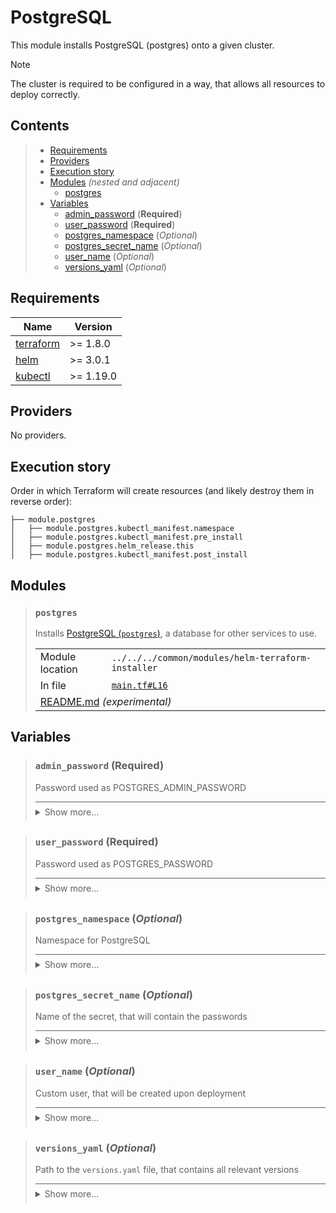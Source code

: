 # PostgreSQL

This module installs PostgreSQL (postgres) onto a given cluster.

> [!NOTE]
> The cluster is required to be configured in a way, that allows all resources to deploy correctly.
## Contents

<blockquote>

- [Requirements](#requirements)
- [Providers](#providers)
- [Execution story](#execution-story)
- [Modules](#modules) _(nested and adjacent)_
  - [postgres](#postgres)
- [Variables](#variables)
  - [admin_password](#admin_password-required) (**Required**)
  - [user_password](#user_password-required) (**Required**)
  - [postgres_namespace](#postgres_namespace-optional) (*Optional*)
  - [postgres_secret_name](#postgres_secret_name-optional) (*Optional*)
  - [user_name](#user_name-optional) (*Optional*)
  - [versions_yaml](#versions_yaml-optional) (*Optional*)
</blockquote>

## Requirements

| Name | Version |
|------|---------|
| <a name="requirement_terraform"></a> [terraform](#requirement\_terraform) | >= 1.8.0 |
| <a name="requirement_helm"></a> [helm](#requirement\_helm) | >= 3.0.1 |
| <a name="requirement_kubectl"></a> [kubectl](#requirement\_kubectl) | >= 1.19.0 |

## Providers

No providers.

## Execution story

Order in which Terraform will create resources (and likely destroy them in reverse order):
```
├── module.postgres
│   ├── module.postgres.kubectl_manifest.namespace
│   ├── module.postgres.kubectl_manifest.pre_install
│   ├── module.postgres.helm_release.this
│   ├── module.postgres.kubectl_manifest.post_install
```

## Modules
<blockquote>

### `postgres`
Installs [PostgreSQL (`postgres`)](https://github.com/bitnami/charts/tree/main/bitnami/postgresql), a database for other services to use.
  <table>
    <tr>
      <td>Module location</td>
      <td><code>../../../common/modules/helm-terraform-installer</code></td>
    </tr>
    <tr>
      <td>In file</td>
      <td><a href="./main.tf#L16"><code>main.tf#L16</code></a></td>
    </tr>
    <tr>
      <td colspan="2"><a href="../../../common/modules/helm-terraform-installer/README.md">README.md</a> <em>(experimental)</em></td>
    </tr>
  </table>
</blockquote>



## Variables
<blockquote>

### `admin_password` (**Required**)
Password used as POSTGRES_ADMIN_PASSWORD

<details style="border-top-color: inherit; border-top-width: 0.1em; border-top-style: solid; padding-top: 0.5em; padding-bottom: 0.5em;">
  <summary>Show more...</summary>

  **Type**:
  ```hcl
  string
  ```
  In file: <a href="./variables.tf#L22"><code>variables.tf#L22</code></a>

</details>
</blockquote>
<blockquote>

### `user_password` (**Required**)
Password used as POSTGRES_PASSWORD

<details style="border-top-color: inherit; border-top-width: 0.1em; border-top-style: solid; padding-top: 0.5em; padding-bottom: 0.5em;">
  <summary>Show more...</summary>

  **Type**:
  ```hcl
  string
  ```
  In file: <a href="./variables.tf#L36"><code>variables.tf#L36</code></a>

</details>
</blockquote>
<blockquote>

### `postgres_namespace` (*Optional*)
Namespace for PostgreSQL

<details style="border-top-color: inherit; border-top-width: 0.1em; border-top-style: solid; padding-top: 0.5em; padding-bottom: 0.5em;">
  <summary>Show more...</summary>

  **Type**:
  ```hcl
  string
  ```
  **Default**:
  ```json
  "postgres"
  ```
  In file: <a href="./variables.tf#L15"><code>variables.tf#L15</code></a>

</details>
</blockquote>
<blockquote>

### `postgres_secret_name` (*Optional*)
Name of the secret, that will contain the passwords

<details style="border-top-color: inherit; border-top-width: 0.1em; border-top-style: solid; padding-top: 0.5em; padding-bottom: 0.5em;">
  <summary>Show more...</summary>

  **Type**:
  ```hcl
  string
  ```
  **Default**:
  ```json
  "postgres-passwords"
  ```
  In file: <a href="./variables.tf#L8"><code>variables.tf#L8</code></a>

</details>
</blockquote>
<blockquote>

### `user_name` (*Optional*)
Custom user, that will be created upon deployment

<details style="border-top-color: inherit; border-top-width: 0.1em; border-top-style: solid; padding-top: 0.5em; padding-bottom: 0.5em;">
  <summary>Show more...</summary>

  **Type**:
  ```hcl
  string
  ```
  **Default**:
  ```json
  "appuser"
  ```
  In file: <a href="./variables.tf#L29"><code>variables.tf#L29</code></a>

</details>
</blockquote>
<blockquote>

### `versions_yaml` (*Optional*)
Path to the `versions.yaml` file, that contains all relevant versions

<details style="border-top-color: inherit; border-top-width: 0.1em; border-top-style: solid; padding-top: 0.5em; padding-bottom: 0.5em;">
  <summary>Show more...</summary>

  **Type**:
  ```hcl
  string
  ```
  **Default**:
  ```json
  "../../../../versions.yaml"
  ```
  In file: <a href="./variables.tf#L1"><code>variables.tf#L1</code></a>

</details>
</blockquote>
